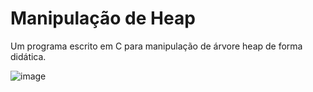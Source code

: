 # Manipulação de Heap

Um programa escrito em C para manipulação de árvore heap de forma didática.

![image](https://github.com/R4wd0g/heap-manipulation/assets/29448208/a3f4b0f3-f5fc-4410-921a-b9ea1acffa8d)
